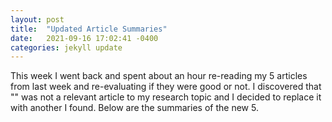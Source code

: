 ```yaml
---
layout: post
title:  "Updated Article Summaries"
date:   2021-09-16 17:02:41 -0400
categories: jekyll update
---
```

This week I went back and spent about an hour re-reading my 5 articles from last week and re-evaluating if they were good or not. I discovered that "" was not a relevant article 
to my research topic and I decided to replace it with another I found. Below are the summaries of the new 5.
